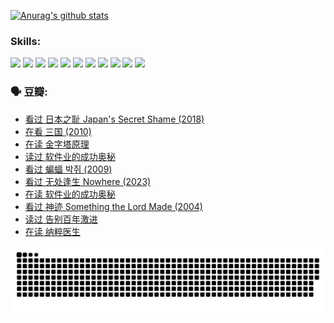 
[![Anurag's github stats](https://github-readme-stats.vercel.app/api?username=w940853815)](https://github.com/anuraghazra/github-readme-stats)

### Skills:

<code><img height="32" src="https://cdn.jsdelivr.net/npm/simple-icons@v5/icons/python.svg"></code>
<code><img height="32" src="https://cdn.jsdelivr.net/npm/simple-icons@v5/icons/javascript.svg"></code>
<code><img height="32" src="https://cdn.jsdelivr.net/npm/simple-icons@v5/icons/django.svg"></code>
<code><img height="32" src="https://cdn.jsdelivr.net/npm/simple-icons@v5/icons/flask.svg"></code>
<code><img height="32" src="https://cdn.jsdelivr.net/npm/simple-icons@v5/icons/vuetify.svg"></code>
<code><img height="32" src="https://cdn.jsdelivr.net/npm/simple-icons@v5/icons/git.svg"></code>
<code><img height="32" src="https://cdn.jsdelivr.net/npm/simple-icons@v5/icons/docker.svg"></code>
<code><img height="32" src="https://cdn.jsdelivr.net/npm/simple-icons@v5/icons/postgresql.svg"></code>
<code><img height="32" src="https://cdn.jsdelivr.net/npm/simple-icons@v5/icons/elasticsearch.svg"></code>
<code><img height="32" src="https://cdn.jsdelivr.net/npm/simple-icons@v5/icons/macos.svg"></code>
<code><img height="32" src="https://cdn.jsdelivr.net/npm/simple-icons@v5/icons/linux.svg"></code>

### 🗣 豆瓣:

<!-- DOUBAN-ACTIVITIES:START -->
- [看过 日本之耻 Japan's Secret Shame‎ (2018)](https://www.douban.com/people/136069238/status/4431579101/?_i=00259118)
- [在看 三国‎ (2010)](https://www.douban.com/people/136069238/status/4430559482/?_i=00259118)
- [在读 金字塔原理](https://www.douban.com/people/136069238/status/4424812753/?_i=00259118)
- [读过 软件业的成功奥秘](https://www.douban.com/people/136069238/status/4424809958/?_i=00259118)
- [看过 蝙蝠 박쥐‎ (2009)](https://www.douban.com/people/136069238/status/4422787315/?_i=00259118)
- [看过 无处逢生 Nowhere‎ (2023)](https://www.douban.com/people/136069238/status/4416454713/?_i=00259118)
- [在读 软件业的成功奥秘](https://www.douban.com/people/136069238/status/4414815312/?_i=00259118)
- [看过 神迹 Something the Lord Made‎ (2004)](https://www.douban.com/people/136069238/status/4409691983/?_i=00259118)
- [读过 告别百年激进](https://www.douban.com/people/136069238/status/4406414036/?_i=00259118)
- [在读 纳粹医生](https://www.douban.com/people/136069238/status/4406413750/?_i=00259118)
<!-- DOUBAN-ACTIVITIES:END -->


![Snake animation](https://raw.githubusercontent.com/w940853815/w940853815/output/github-contribution-grid-snake.svg)

<!--
**w940853815/w940853815** is a ✨ _special_ ✨ repository because its `README.md` (this file) appears on your GitHub profile.

Here are some ideas to get you started:

- 🔭 I’m currently working on ...
- 🌱 I’m currently learning ...
- 👯 I’m looking to collaborate on ...
- 🤔 I’m looking for help with ...
- 💬 Ask me about ...
- 📫 How to reach me: ...
- 😄 Pronouns: ...
- ⚡ Fun fact: ...
-->

